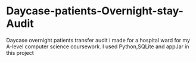 # Daycase-patients-Overnight-stay-Audit
Daycase overnight patients transfer audit i made for a hospital ward for my A-level computer science coursework.
I used Python,SQLite and appJar in this project

